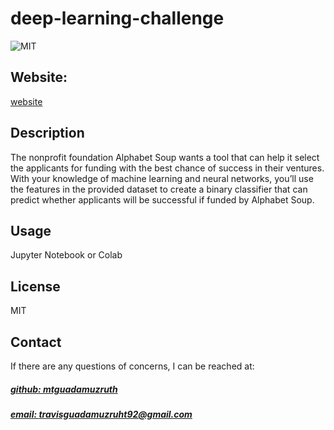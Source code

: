 # deep-learning-challenge
![MIT](https://img.shields.io/badge/License-MIT-blue)

## Website: 
[website](travisguadamuzruht92@gmail.com)

## Description
The nonprofit foundation Alphabet Soup wants a tool that can help it select the applicants for funding with the best chance of success in their ventures. With your knowledge of machine learning and neural networks, you’ll use the features in the provided dataset to create a binary classifier that can predict whether applicants will be successful if funded by Alphabet Soup.


## Usage
Jupyter Notebook or Colab



## License
MIT





## Contact
If there are any questions of concerns, I can be reached at:
##### [github: mtguadamuzruth](https://github.com/mtguadamuzruth)
##### [email: travisguadamuzruht92@gmail.com](mailto:travisguadamuzruht92@gmail.com)